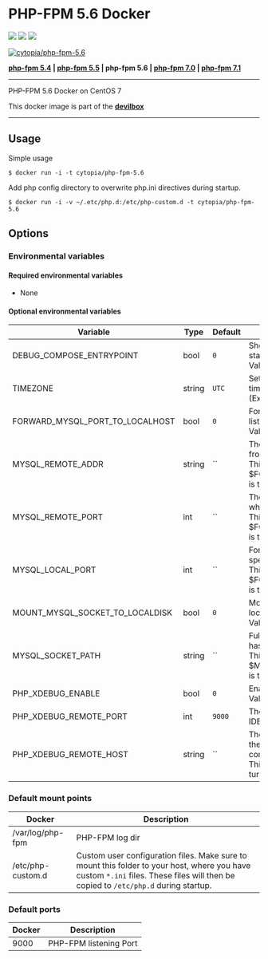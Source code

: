 # PHP-FPM 5.6 Docker

[![](https://images.microbadger.com/badges/version/cytopia/php-fpm-5.6.svg)](https://microbadger.com/images/cytopia/php-fpm-5.6 "php-fpm-5.6") [![](https://images.microbadger.com/badges/image/cytopia/php-fpm-5.6.svg)](https://microbadger.com/images/cytopia/php-fpm-5.6 "php-fpm-5.6") [![](https://images.microbadger.com/badges/license/cytopia/php-fpm-5.6.svg)](https://microbadger.com/images/cytopia/php-fpm-5.6 "php-fpm-5.6")

[![cytopia/php-fpm-5.6](http://dockeri.co/image/cytopia/php-fpm-5.6)](https://hub.docker.com/r/cytopia/php-fpm-5.6/)

**[php-fpm 5.4](https://github.com/cytopia/docker-php-fpm-5.4) | [php-fpm 5.5](https://github.com/cytopia/docker-php-fpm-5.5) | php-fpm 5.6 | [php-fpm 7.0](https://github.com/cytopia/docker-php-fpm-7.0) | [php-fpm 7.1](https://github.com/cytopia/docker-php-fpm-7.1)**

----

PHP-FPM 5.6 Docker on CentOS 7

This docker image is part of the **[devilbox](https://github.com/cytopia/devilbox)**

----

## Usage

Simple usage
```shell
$ docker run -i -t cytopia/php-fpm-5.6
```

Add php config directory to overwrite php.ini directives during startup.
```shell
$ docker run -i -v ~/.etc/php.d:/etc/php-custom.d -t cytopia/php-fpm-5.6
```


## Options


### Environmental variables

#### Required environmental variables

- None

#### Optional environmental variables

| Variable | Type | Default |Description |
|----------|------|---------|------------|
| DEBUG_COMPOSE_ENTRYPOINT | bool | `0` | Show shell commands executed during start.<br/>Value: `0` or `1` |
| TIMEZONE | string | `UTC` | Set docker OS timezone as well as PHP timezone.<br/>(Example: `Europe/Berlin`) |
| FORWARD_MYSQL_PORT_TO_LOCALHOST | bool | `0` | Forward a remote MySQL server port to listen on this docker on `127.0.0.1`<br/>Value: `0` or `1` |
| MYSQL_REMOTE_ADDR | string | `` | The remote IP address of the MySQL host from which to port-forward.<br/>This is required if $FORWARD_MYSQL_PORT_TO_LOCALHOST is turned on. |
| MYSQL_REMOTE_PORT | int | `` | The remote port of the MySQL host from which to port-forward.<br/>This is required if $FORWARD_MYSQL_PORT_TO_LOCALHOST is turned on. |
| MYSQL_LOCAL_PORT | int | `` | Forward the MySQL port to `127.0.0.1` to the specified local port.<br/>This is required if $FORWARD_MYSQL_PORT_TO_LOCALHOST is turned on. |
| MOUNT_MYSQL_SOCKET_TO_LOCALDISK | bool | `0` | Mount a remote MySQL server socket to local disk on this docker.<br/>Value: `0` or `1` |
| MYSQL_SOCKET_PATH | string | `` | Full socket path where the MySQL socket has been mounted on this docker.<br/>This is recommended to adjust if $MOUNT_MYSQL_SOCKET_TO_LOCALDISK is turned on. |
| PHP_XDEBUG_ENABLE | bool | `0` | Enable Xdebug.<br/>Value: `0` or `1` |
| PHP_XDEBUG_REMOTE_PORT | int | `9000` | The port on your Host (where you run the IDE/editor to which xdebug should connect.) |
| PHP_XDEBUG_REMOTE_HOST | string | `` | The IP address of your Host (where you run the IDE/editor to which xdebug should connect).<br/>This is required if $PHP_DEBUG_ENABLE is turned on. |

### Default mount points

| Docker | Description |
|--------|-------------|
| /var/log/php-fpm | PHP-FPM log dir |
| /etc/php-custom.d | Custom user configuration files. Make sure to mount this folder to your host, where you have custom `*.ini` files. These files will then be copied to `/etc/php.d` during startup. |

### Default ports

| Docker | Description |
|--------|-------------|
| 9000   | PHP-FPM listening Port |

